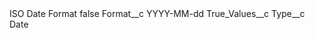 <?xml version="1.0" encoding="UTF-8"?>
<CustomMetadata xmlns="http://soap.sforce.com/2006/04/metadata" xmlns:xsi="http://www.w3.org/2001/XMLSchema-instance" xmlns:xsd="http://www.w3.org/2001/XMLSchema">
    <label>ISO Date Format</label>
    <protected>false</protected>
    <values>
        <field>Format__c</field>
        <value xsi:type="xsd:string">YYYY-MM-dd</value>
    </values>
    <values>
        <field>True_Values__c</field>
        <value xsi:nil="true"/>
    </values>
    <values>
        <field>Type__c</field>
        <value xsi:type="xsd:string">Date</value>
    </values>
</CustomMetadata>
